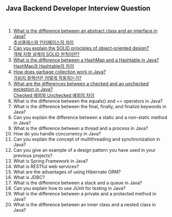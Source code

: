 ## Java Backend Developer Interview Question
<br>

1. [What is the difference between an abstract class and an interface in Java?<br>추상클래스와 인터페이스의 차이](q01.md)
2. [Can you explain the SOLID principles of object-oriented design?<br>객체 지향 설계의 SOLID 원칙이란?](q02.md)
3. [What is the difference between a HashMap and a Hashtable in Java?<br>HashMap과 Hashtable의 차이](q03.md)
4. [How does garbage collection work in Java?<br>가비지 컬렉션은 어떻게 작동하는가?](q04.md) 
5. [What are the differences between a checked and an unchecked exception in Java?<br>Checked 예외와 Unchecked 예외의 차이](q05.md)
6. What is the difference between the equals() and == operators in Java? 
7. What is the difference between the final, finally, and finalize keywords in Java? 
8. Can you explain the difference between a static and a non-static method in Java? 
9. What is the difference between a thread and a process in Java? 
10. How do you handle concurrency in Java? 
11. Can you explain the concept of multithreading and synchronization in Java? 
12. Can you give an example of a design pattern you have used in your previous projects? 
13. What is Spring Framework in Java? 
14. What is RESTful web services? 
15. What are the advantages of using Hibernate ORM? 
16. What is JDBC? 
17. What is the difference between a stack and a queue in Java? 
18. Can you explain how to use JUnit for testing in Java? 
19. What is the difference between a private and a protected method in Java? 
20. What is the difference between an inner class and a nested class in Java?
